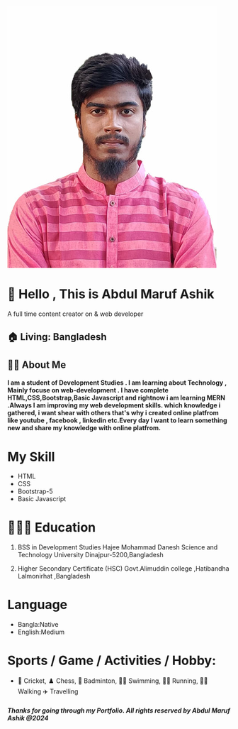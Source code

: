 ![Image](./image/Ashik%20.jpg)

# 👋 Hello , This is Abdul Maruf Ashik

A full time content creator on & web developer
## 🏠  Living: Bangladesh

## 👨‍🏫 About Me 
#### I am a student of Development Studies  . I am learning about Technology , Mainly focuse on web-development . I have complete HTML,CSS,Bootstrap,Basic Javascript and rightnow i am learning MERN .Always I am improving my web development skills. which knowledge i gathered, i want shear with others that's why i created online platfrom like youtube , facebook , linkedin etc.Every day I want to learn something new and share my knowledge with online platfrom.


# My Skill
- HTML
- CSS
- Bootstrap-5
- Basic Javascript


# 👨🏻‍🎓 Education

1. BSS in Development Studies
Hajee Mohammad Danesh Science and Technology University 
Dinajpur-5200,Bangladesh

2. Higher Secondary Certificate (HSC)
Govt.Alimuddin college ,Hatibandha
Lalmonirhat ,Bangladesh

# Language
- Bangla:Native 
- English:Medium


# Sports / Game / Activities / Hobby:
- 🏏 Cricket, ♟️ Chess, 🏸 Badminton, 
🏊‍♂️ Swimming, 🏃‍♂️ Running, 🚶‍♂️ Walking
✈️ Travelling


##### Thanks for going through my Portfolio. All rights reserved by Abdul Maruf Ashik @2024

